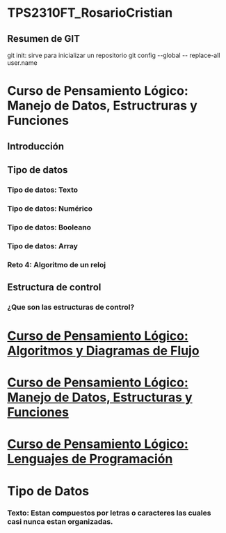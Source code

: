 # TPS2310FT_RosarioCristian
## Resumen de GIT
git init: sirve para inicializar un repositorio
git config --global -- replace-all user.name 

# Curso de Pensamiento Lógico: Manejo de Datos, Estructruras y Funciones
## Introducción
## Tipo de datos
### Tipo de datos: Texto
### Tipo de datos: Numérico
### Tipo de datos: Booleano
### Tipo de datos: Array
### Reto 4: Algoritmo de un reloj
## Estructura de control
### ¿Que son las estructuras de control?

# [Curso de Pensamiento Lógico: Algoritmos y Diagramas de Flujo](https://platzi.com/cursos/pensamiento-logico/)

# [Curso de Pensamiento Lógico: Manejo de Datos, Estructuras y Funciones](https://platzi.com/cursos/pensamiento-logico-estructuras/)

# [Curso de Pensamiento Lógico: Lenguajes de Programación](https://platzi.com/cursos/pensamiento-logico-lenguajes/)

# Tipo de Datos  
### Texto: Estan compuestos por letras o caracteres las cuales casi nunca estan organizadas. 





